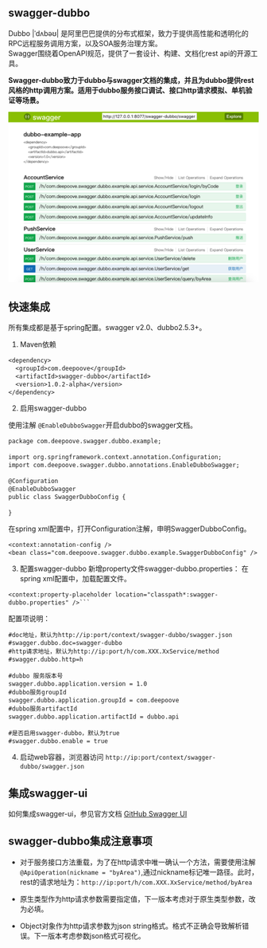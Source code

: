## swagger-dubbo
Dubbo |ˈdʌbəʊ| 是阿里巴巴提供的分布式框架，致力于提供高性能和透明化的RPC远程服务调用方案，以及SOA服务治理方案。  
Swagger围绕着OpenAPI规范，提供了一套设计、构建、文档化rest api的开源工具。


**Swagger-dubbo致力于dubbo与swagger文档的集成，并且为dubbo提供rest风格的http调用方案。适用于dubbo服务接口调试、接口http请求模拟、单机验证等场景。**

![Swagger-UI](swagger-dubbo-example/swagger_ui.png)

## 快速集成
所有集成都是基于spring配置。swagger v2.0、dubbo2.5.3+。

1. Maven依赖
```
<dependency>
  <groupId>com.deepoove</groupId>
  <artifactId>swagger-dubbo</artifactId>
  <version>1.0.2-alpha</version>
</dependency>
```

2. 启用swagger-dubbo

使用注解 `@EnableDubboSwagger`开启dubbo的swagger文档。
```
package com.deepoove.swagger.dubbo.example;

import org.springframework.context.annotation.Configuration;
import com.deepoove.swagger.dubbo.annotations.EnableDubboSwagger;

@Configuration
@EnableDubboSwagger
public class SwaggerDubboConfig {

}

```
在spring xml配置中，打开Configuration注解，申明SwaggerDubboConfig。
```
<context:annotation-config />
<bean class="com.deepoove.swagger.dubbo.example.SwaggerDubboConfig" />
```

3. 配置swagger-dubbo
新增property文件swagger-dubbo.properties：
在spring xml配置中，加载配置文件。

```
<context:property-placeholder location="classpath*:swagger-dubbo.properties" />```
```

配置项说明：
```
#doc地址，默认为http://ip:port/context/swagger-dubbo/swagger.json
#swagger.dubbo.doc=swagger-dubbo
#http请求地址，默认为http://ip:port/h/com.XXX.XxService/method
#swagger.dubbo.http=h

#dubbo 服务版本号
swagger.dubbo.application.version = 1.0
#dubbo服务groupId
swagger.dubbo.application.groupId = com.deepoove
#dubbo服务artifactId
swagger.dubbo.application.artifactId = dubbo.api

#是否启用swagger-dubbo，默认为true
#swagger.dubbo.enable = true
```

4. 启动web容器，浏览器访问 `http://ip:port/context/swagger-dubbo/swagger.json`


## 集成swagger-ui
如何集成swagger-ui，参见官方文档 [GitHub Swagger UI](https://github.com/swagger-api/swagger-ui)

## swagger-dubbo集成注意事项
* 对于服务接口方法重载，为了在http请求中唯一确认一个方法，需要使用注解`@ApiOperation(nickname = "byArea")`,通过nickname标记唯一路径。此时，rest的请求地址为：`http://ip:port/h/com.XXX.XxService/method/byArea`

* 原生类型作为http请求参数需要指定值，下一版本考虑对于原生类型参数，改为必填。

* Object对象作为http请求参数为json string格式。格式不正确会导致解析错误。下一版本考虑参数json格式可视化。

      
 




